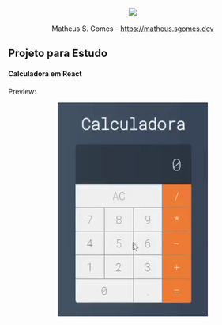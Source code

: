 <p align="center"><a target="_blank" href="https://matheus.sgomes.dev"><img src="https://matheus.sgomes.dev/img/logo_azul.png"></a></p>
<p align="center">Matheus S. Gomes - <a target="_blank" href="https://matheus.sgomes.dev">https://matheus.sgomes.dev</a></p>

## Projeto para Estudo
#### Calculadora em React

Preview:
<p align="center">
<img src="public/assets/01.gif" />
</p>